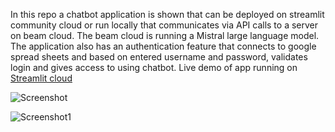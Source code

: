 In this repo a chatbot application is shown that can be deployed on streamlit community cloud or run locally that communicates via API calls to a server on beam cloud. The beam cloud is running a Mistral large language model. The application also has an authentication feature that connects to google spread sheets and based on entered username and password, validates login and gives access to using chatbot. Live demo of app running on [Streamlit cloud](https://appbeam-iuiwleburg3j5jvuevkz5q.streamlit.app/)

![Screenshot](https://i.ibb.co/kSr5xV3/Screenshot-2024-03-25-at-6-07-21-PM.png)

![Screenshot1](https://i.ibb.co/VMx6RVN/Screenshot-2024-03-25-at-6-06-25-PM.png)
